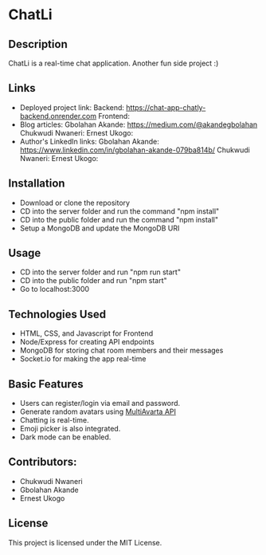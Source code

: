 # ChatLi

## Description
ChatLi is a real-time chat application. Another fun side project :)

## Links
- Deployed project link:
  Backend: https://chat-app-chatly-backend.onrender.com
  Frontend: 
- Blog articles:
 Gbolahan Akande: https://medium.com/@akandegbolahan
 Chukwudi Nwaneri:
 Ernest Ukogo:
- Author's LinkedIn links:
  Gbolahan Akande: https://www.linkedin.com/in/gbolahan-akande-079ba814b/
  Chukwudi Nwaneri:
  Ernest Ukogo:

## Installation
- Download or clone the repository
- CD into the server folder and run the command "npm install"
- CD into the public folder and run the command "npm install"
- Setup a MongoDB and update the MongoDB URI

## Usage
- CD into the server folder and run "npm run start"
- CD into the public folder and run "npm start"
- Go to localhost:3000

## Technologies Used

- HTML, CSS, and Javascript for Frontend
- Node/Express for creating API endpoints
- MongoDB for storing chat room members and their messages
- Socket.io for making the app real-time

## Basic Features

- Users can register/login via email and password.
- Generate random avatars using [MultiAvarta API](https://api.multuavarta.com/EnMz69ckAaRgo)
- Chatting is real-time.
- Emoji picker is also integrated.
- Dark mode can be enabled.

## Contributors:
- Chukwudi Nwaneri
- Gbolahan Akande
- Ernest Ukogo

## License

This project is licensed under the MIT License.
